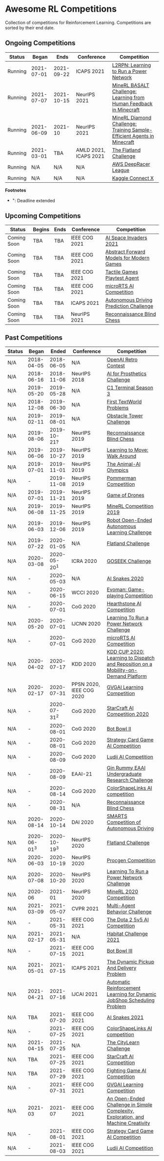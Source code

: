 # Awesome RL Competitions

Collection of competitions for Reinforcement Learning. Competitions are sorted by their end date.

## Ongoing Competitions

| Status      | Began      | Ends       | Conference | Competition |
| ----------- | ---------- | ---------- | ---------- | ----------- |
| Running     | 2021-07-01 | 2021-09-22 | ICAPS 2021 | [L2RPN: Learning to Run a Power Network](https://icaps21.icaps-conference.org/Competitions/) |
| Running     | 2021-07-07 | 2021-10-15 | NeurIPS 2021 | [MineRL BASALT Challenge: Learning from Human Feedback in Minecraft](https://www.aicrowd.com/challenges/neurips-2021-minerl-basalt-competition) |
| Running     | 2021-06-09 | 2021-10    | NeurIPS 2021 | [MineRL Diamond Challenge: Training Sample-Efficient Agents in Minecraft](https://www.aicrowd.com/challenges/neurips-2021-minerl-diamond-competition) |
| Running     | 2021-03-01 | TBA        | AMLD 2021, ICAPS 2021 | [The Flatland Challenge](https://www.aicrowd.com/challenges/flatland) |
| Running     | N/A        | N/A        | N/A        | [AWS DeepRacer League](https://aws.amazon.com/deepracer/league/) |
| Running     | N/A        | N/A        | N/A        | [Kaggle Connect X](https://www.kaggle.com/c/connectx) |


**Footnotes**
- <sup>+</sup>: Deadline extended

## Upcoming Competitions

| Status      | Begins     | Ends       | Conference | Competition |
| ----------- | ---------- | ---------- | ---------- | ----------- |
| Coming Soon | TBA        | TBA        | IEEE COG 2021 | [AI Space Invaders 2021](https://agrishchenko.wixsite.com/space2021) |
| Coming Soon | TBA        | TBA        | IEEE COG 2021 | [Abstract Forward Models for Modern Games](https://gaigresearch.github.io/afm/competition/) |
| Coming Soon | TBA        | TBA        | IEEE COG 2021 | [Tactile Games Playtest Agent](https://aicompetition.tactilegames.com/about/) |
| Coming Soon | TBA        | TBA        | IEEE COG 2021 | [microRTS AI Competition](https://sites.google.com/site/micrortsaicompetition/) |
| Coming Soon | TBA        | TBA        | ICAPS 2021 | [Autonomous Driving Prediction Challenge](https://icaps21.icaps-conference.org/Competitions/) |
| Coming Soon | TBA        | TBA        | NeurIPS 2021 | [Reconnaissance Blind Chess](https://rbc.jhuapl.edu/neurips2021) |

## Past Competitions

| Status  | Began      | Ended      | Conference | Competition |
| ------- | ---------- | ---------- | ---------- | ----------- |
| N/A     | 2018-04-05 | 2018-06-05 | N/A | [OpenAI Retro Contest](https://openai.com/blog/retro-contest/) |
| N/A     | 2018-06-16 | 2018-11-06 | NeurIPS 2018 | [AI for Prosthetics Challenge](https://www.crowdai.org/challenges/nips-2018-ai-for-prosthetics-challenge) |
| N/A     | 2019-05-20 | 2019-05-28 | N/A | [C1 Terminal Season 3](https://terminal.c1games.com/) |
| N/A     | 2018-12-08 | 2019-06-30 | N/A | [First TextWorld Problems](https://competitions.codalab.org/competitions/20865) |
| N/A     | 2019-02-11 | 2019-08-01 | N/A | [Obstacle Tower Challenge](https://www.aicrowd.com/challenges/unity-obstacle-tower-challenge) |
| N/A     | 2019-08-06 | 2019-10-21? | NeurIPS 2019 | [Reconnaissance Blind Chess](https://rbc.jhuapl.edu/) |
| N/A     | 2019-06-06 | 2019-10-27 | NeurIPS 2019 | [Learning to Move: Walk Around](https://www.aicrowd.com/challenges/neurips-2019-learning-to-move-walk-around) |
| N/A     | 2019-07-01 | 2019-11-01 | NeurIPS 2019 | [The Animal-AI Olympics](http://animalaiolympics.com) |
| N/A     | - | 2019-11-08 | NeurIPS 2019 | [Pommerman Competition](https://www.pommerman.com/competitions) |
| N/A     | 2019-07-01 | 2019-11-21 | NeurIPS 2019 | [Game of Drones](https://www.microsoft.com/en-us/research/academic-program/game-of-drones-competition-at-neurips-2019/) |
| N/A     | 2019-06-08 | 2019-11-25 | NeurIPS 2019 | [MineRL Competition 2019](https://www.aicrowd.com/challenges/neurips-2019-minerl-competition) |
| N/A     | 2019-06-03 | 2019-12-06 | NeurIPS 2019 | [Robot Open-Ended Autonomous Learning Challenge](https://www.aicrowd.com/challenges/neurips-2019-robot-open-ended-autonomous-learning) |
| N/A     | 2019-07-22 | 2020-01-05 | N/A | [Flatland Challenge](https://www.aicrowd.com/challenges/flatland-challenge) |
| N/A     | 2020-03-08 | 2020-05-20<sup>1</sup> | ICRA 2020  | [GOSEEK Challenge](https://github.com/MIT-TESSE/goseek-challenge) |
| N/A     | - | 2020-05-03 | N/A | [AI Snakes 2020](https://agrishchenko.wixsite.com/snakesai) |
| N/A     | - | 2020-06-15 | WCCI 2020 | [Evoman: Game-playing Competition](http://pesquisa.ufabc.edu.br/hal/Evoman.html) |
| N/A     | - | 2020-07-01 | CoG 2020   | [Hearthstone AI Competition](https://dockhorn.antares.uberspace.de/wordpress/) |
| N/A     | 2020-05-20 | 2020-07-01 | IJCNN 2020   | [Learning To Run a Power Network Challenge](https://l2rpn.chalearn.org/) |
| N/A     | - | 2020-07-01 | CoG 2020   | [microRTS AI Competition](https://sites.google.com/site/micrortsaicompetition/home) |
| N/A     | 2020-04-02 | 2020-07-17  | KDD 2020   | [KDD CUP 2020: Learning to Dispatch and Reposition on a Mobility-on-Demand Platform](https://outreach.didichuxing.com/competition/kddcup2020/) |
| N/A     | 2020-02-17 | 2020-07-31  | PPSN 2020, IEEE COG 2020 | [GVGAI Learning Competition](http://www.aingames.cn/gvgai/ppsn_cog2020) |
| N/A     | - | 2020-07-31<sup>2</sup>  | CoG 2020   | [StarCraft AI Competition 2020](https://cilab.gist.ac.kr/sc_competition/) |
| N/A     | - | 2020-08-01 | CoG 2020   | [Bot Bowl II](https://njustesen.github.io/ffai/bot-bowl-ii) |
| N/A     | - | 2020-08-01 | CoG 2020   | [Strategy Card Game AI Competition](https://jakubkowalski.tech/Projects/LOCM/COG20/) |
| N/A     | - | 2020-08-09 | CoG 2020   | [Ludii AI Competition](https://github.com/Ludeme/LudiiAICompetition) |
| N/A     | - | 2020-08-09 | EAAI-21    | [Gin Rummy EAAI Undergraduate Research Challenge](http://cs.gettysburg.edu/~tneller/games/ginrummy/eaai/) |
| N/A     | - | 2020-08-14 | CoG 2020   | [ColorShapeLinks AI competition](https://videojogoslusofona.github.io/color-shape-links-ai-competition/#important-dates) |
| N/A     | - | 2020-08-31 | N/A        | [Reconnaissance Blind Chess](https://rbc.jhuapl.edu/) |
| N/A     | 2020-08-14 | 2020-10-14 | DAI 2020    | [SMARTS Competition of Autonomous Driving](https://www.drive-ml.com/competition/) |
| N/A     | 2020-06-01<sup>3</sup> | 2020-10-19<sup>3</sup> | NeurIPS 2020 | [Flatland Challenge](https://www.aicrowd.com/challenges/neurips-2020-flatland-challenge/) |
| N/A     | 2020-06-03 | 2020-10-19 | NeurIPS 2020 | [Procgen Competition](https://www.aicrowd.com/challenges/neurips-2020-procgen-competition) |
| N/A     | 2020-07-08 | 2020-10-20 | NeurIPS 2020   | [Learning To Run a Power Network Challenge](https://l2rpn.chalearn.org/) |
| N/A     | 2020-06 | 2021-01 | NeurIPS 2020 | [MineRL 2020 Competition](https://www.aicrowd.com/challenges/neurips-2020-minerl-competition) |
| N/A     | 2021-03-09 | 2021-05-07 | CVPR 2021  | [Multi-Agent Behavior Challenge](https://www.aicrowd.com/challenges/multi-agent-behavior-representation-modeling-measurement-and-applications) |
| N/A     | -          | 2021-05-31 | IEEE COG 2021 | [The Dota 2 5v5 AI Competition](https://games.mau.se/research/the-dota2-5v5-ai-competition/) |
| N/A     | 2021-02-17 | 2021-05-31 | N/A | [Habitat Challenge 2021](https://aihabitat.org/challenge/2021/) |
| N/A     | -          | 2021-07-15 | IEEE COG 2021 | [Bot Bowl III](https://njustesen.github.io/ffai/bot-bowl-iii) |
| N/A     | 2021-05-01 | 2021-07-15 | ICAPS 2021 | [The Dynamic Pickup And Delivery Problem](https://competition.huaweicloud.com/information/1000041411/introduction) |
| N/A     | 2021-04-21 | 2021-07-16 | IJCAI 2021 | [Automatic Reinforcement Learning for Dynamic JobShop Scheduling Problem](https://www.4paradigm.com/content/details_85_2026.html) |
| N/A     | TBA        | 2021-07-20 | IEEE COG 2021 | [AI Snakes 2021](https://agrishchenko.wixsite.com/aisnakes2021) |
| N/A     | -          | 2021-07-25 | IEEE COG 2021 | [ColorShapeLinks AI competition](https://videojogoslusofona.github.io/color-shape-links-ai-competition/) |
| N/A     | 2021-04-15 | 2021-07-25 | N/A | [The CityLearn Challenge](https://sites.google.com/view/citylearnchallenge) |
| N/A     | TBA        | 2021-07-25 | IEEE COG 2021 | [StarCraft AI Competition](https://cilab.gist.ac.kr/sc_competition/) |
| N/A     | TBA        | 2021-07-29 | IEEE COG 2021 | [Fighting Game AI Competition](https://www.ice.ci.ritsumei.ac.jp/~ftgaic/index.htm) |
| N/A     | -          | 2021-07-31 | IEEE COG 2021 | [GVGAI Learning Competition](http://aingames.cn/gvgai/cog2021/) |
| N/A     | 2021-03    | 2021-07    | IEEE COG 2021 | [An Open-Ended Challenge in Simple Complexity, Exploration, and Machine Creativity](https://rivesunder.github.io/carle/) |
| N/A     | -          | 2021-08-01 | IEEE COG 2021 | [Strategy Card Game AI Competition](https://legendsofcodeandmagic.com/COG21/) |
| N/A     | -          | 2021-08-03 | IEEE COG 2021 | [Ludii AI Competition](https://github.com/Ludeme/LudiiAICompetition) |

